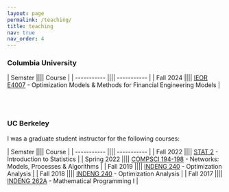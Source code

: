 ```yaml
---
layout: page
permalink: /teaching/
title: teaching
nav: true
nav_order: 4
---
```


<h3>Columbia University</h3>

| Semster |||| Course |
| ----------- |||| ----------- |
| Fall 2024 |||| [IEOR E4007](https://doc.sis.columbia.edu/subj/IEOR/E4007-20243-001/) - Optimization Models & Methods for Financial Engineering Models |

<br/><br/>

<h3>UC Berkeley</h3>

I was a graduate student instructor for the following courses:

| Semster |||| Course |
| ----------- |||| ----------- |
| Fall 2022 |||| [STAT 2](https://classes.berkeley.edu/content/2022-fall-stat-2-001-lec-001) - Introduction to Statistics |
| Spring 2022 |||| [COMPSCI 194-198](https://classes.berkeley.edu/content/2022-Spring-COMPSCI-194-198-LEC-198) - Networks: Models, Processes & Algorithms |
| Fall 2019 |||| [INDENG 240](https://classes.berkeley.edu/content/2019-fall-indeng-240-001-lec-001) - Optimization Analysis |
| Fall 2018 |||| [INDENG 240](https://classes.berkeley.edu/content/2018-fall-indeng-240-001-lec-001) - Optimization Analysis |
| Fall 2017 |||| [INDENG 262A](https://classes.berkeley.edu/content/2017-fall-indeng-262a-001-lec-001) - Mathematical Programming I |
